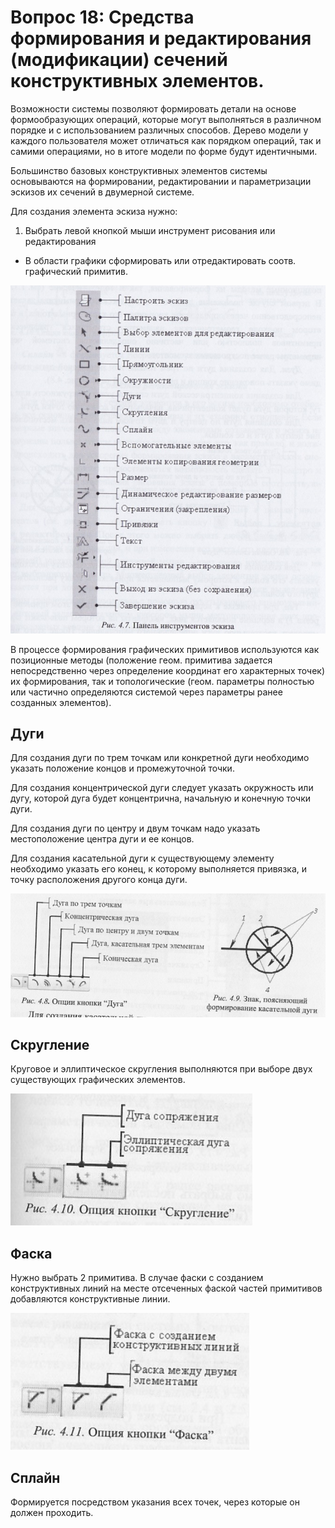 # Вопрос 18: Средства формирования и редактирования (модификации) сечений конструктивных элементов.

Возможности системы позволяют формировать детали на основе формообразующих операций, которые могут выполняться в различном порядке и с использованием различных способов. Дерево модели у каждого пользователя может отличаться как порядком операций, так и самими операциями, но в итоге модели по форме будут идентичными.

Большинство базовых конструктивных элементов системы основываются на формировании, редактировании и параметризации эскизов их сечений в двумерной системе.

Для создания элемента эскиза нужно:
1. Выбрать левой кнопкой мыши инструмент рисования или редактирования
+ В области графики сформировать или отредактировать соотв. графический примитив.

![Панель инструментов эскиза](../resources/imgs/18/1.png)

В процессе формирования графических примитивов используются как позиционные методы (положение геом. примитива задается непосредственно через определение координат его характерных точек) их формирования, так и топологические (геом. параметры полностью или частично определяются системой через параметры ранее созданных элементов).

## Дуги

Для создания дуги по трем точкам или конкретной дуги необходимо указать положение концов и промежуточной точки.

Для создания концентрической дуги следует указать окружность или дугу, которой дуга будет концентрична, начальную и конечную точки дуги.

Для создания дуги по центру и двум точкам надо указать местоположение центра дуги и ее концов.

Для создания касательной дуги к существующему элементу необходимо указать его конец, к которому выполняется привязка, и точку расположения другого конца дуги.

![Дуга](../resources/imgs/18/2.png)

## Скругление

Круговое и эллиптическое скругления выполняются при выборе двух существующих графических элементов.

![Скругление](../resources/imgs/18/3.png)

## Фаска

Нужно выбрать 2 примитива. В случае фаски с созданием конструктивных линий на месте отсеченных фаской частей примитивов добавляются конструктивные линии.

![Фаска](../resources/imgs/18/4.png)

## Сплайн

Формируется посредством указания всех точек, через которые он должен проходить.
